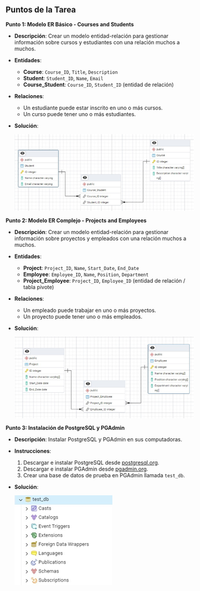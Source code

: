 
## Puntos de la Tarea

**Punto 1: Modelo ER Básico - Courses and Students**
   - **Descripción**: Crear un modelo entidad-relación para gestionar información sobre cursos y estudiantes con una relación muchos a muchos.
   - **Entidades**:
     - **Course**: `Course_ID`, `Title`, `Description`
     - **Student**: `Student_ID`, `Name`, `Email`
     - **Course_Student**: `Course_ID`, `Student_ID` (entidad de relación)
   - **Relaciones**:
     - Un estudiante puede estar inscrito en uno o más cursos.
     - Un curso puede tener uno o más estudiantes.

   - **Solución**:

      ![alt text](COURSE_&_STUDENT.jpg)
    

**Punto 2: Modelo ER Complejo - Projects and Employees**
   - **Descripción**: Crear un modelo entidad-relación para gestionar información sobre proyectos y empleados con una relación muchos a muchos.
   - **Entidades**:
     - **Project**: `Project_ID`, `Name`, `Start_Date`, `End_Date`
     - **Employee**: `Employee_ID`, `Name`, `Position`, `Department`
     - **Project_Employee**: `Project_ID`, `Employee_ID` (entidad de relación / tabla pivote)
   - **Relaciones**:
     - Un empleado puede trabajar en uno o más proyectos.
     - Un proyecto puede tener uno o más empleados.

   - **Solución**:

      ![alt text](PROJECT_&_EMPLOYEE.jpg)

**Punto 3: Instalación de PostgreSQL y PGAdmin**
   - **Descripción**: Instalar PostgreSQL y PGAdmin en sus computadoras.
   - **Instrucciones**:
     1. Descargar e instalar PostgreSQL desde [postgresql.org](https://www.postgresql.org/download/).
     2. Descargar e instalar PGAdmin desde [pgadmin.org](https://www.pgadmin.org/download/).
     3. Crear una base de datos de prueba en PGAdmin llamada `test_db`.
    
   - **Solución**:

      ![alt text](TEST_DB.jpg)

